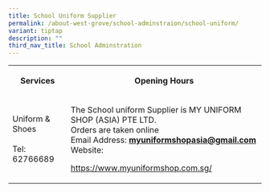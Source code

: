 ```yaml
---
title: School Uniform Supplier
permalink: /about-west-grove/school-adminstraion/school-uniform/
variant: tiptap
description: ""
third_nav_title: School Adminstration
---
```

<p></p>
<p></p>
<table>
<tbody>
<tr>
<th rowspan="1" colspan="1">
<p>Services</p>
</th>
<th rowspan="1" colspan="1">
<p>Opening Hours</p>
</th>
</tr>
<tr>
<td rowspan="1" colspan="1">
<p>Uniform &amp; Shoes
<br>
<br>Tel:
<br>62766689
<br>
</p>
</td>
<td rowspan="1" colspan="1">
<p>The School uniform Supplier is MY UNIFORM SHOP (ASIA) PTE LTD.
<br>Orders are taken online
<br>Email Address: <strong><a href="mailto:myuniformshopasia@gmail.com" rel="noopener noreferrer nofollow" target="_blank">myuniformshopasia@gmail.com</a></strong> 
<br>Website:</p>
<p><a href="https://www.myuniformshop.com.sg/" rel="noopener noreferrer nofollow" target="_blank">https://www.myuniformshop.com.sg/</a>
</p>
<p></p>
</td>
</tr>
</tbody>
</table>
<p></p>